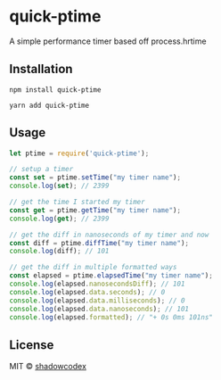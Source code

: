 # quick-ptime

A simple performance timer based off process.hrtime

## Installation

```
npm install quick-ptime
```

```
yarn add quick-ptime
```

## Usage

```javascript
let ptime = require('quick-ptime');

// setup a timer
const set = ptime.setTime("my timer name");
console.log(set); // 2399

// get the time I started my timer
const get = ptime.getTime("my timer name");
console.log(get); // 2399

// get the diff in nanoseconds of my timer and now
const diff = ptime.diffTime("my timer name");
console.log(diff); // 101

// get the diff in multiple formatted ways
const elapsed = ptime.elapsedTime("my timer name");
console.log(elapsed.nanosecondsDiff); // 101
console.log(elapsed.data.seconds); // 0
console.log(elapsed.data.milliseconds); // 0
console.log(elapsed.data.nanoseconds); // 101
console.log(elapsed.formatted); // "+ 0s 0ms 101ns"
```

## License

MIT © [shadowcodex](https://github.com/shadowcodex)